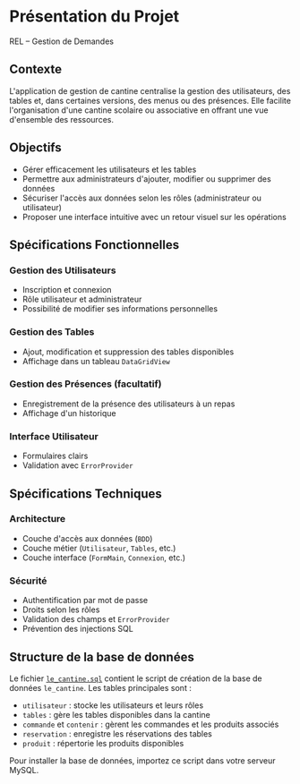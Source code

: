 # Présentation du Projet

REL – Gestion de Demandes

## Contexte
L'application de gestion de cantine centralise la gestion des utilisateurs, des tables et, dans certaines versions, des menus ou des présences. Elle facilite l'organisation d'une cantine scolaire ou associative en offrant une vue d'ensemble des ressources.

## Objectifs
- Gérer efficacement les utilisateurs et les tables
- Permettre aux administrateurs d'ajouter, modifier ou supprimer des données
- Sécuriser l'accès aux données selon les rôles (administrateur ou utilisateur)
- Proposer une interface intuitive avec un retour visuel sur les opérations

## Spécifications Fonctionnelles
### Gestion des Utilisateurs
- Inscription et connexion
- Rôle utilisateur et administrateur
- Possibilité de modifier ses informations personnelles

### Gestion des Tables
- Ajout, modification et suppression des tables disponibles
- Affichage dans un tableau `DataGridView`

### Gestion des Présences (facultatif)
- Enregistrement de la présence des utilisateurs à un repas
- Affichage d'un historique

### Interface Utilisateur
- Formulaires clairs
- Validation avec `ErrorProvider`

## Spécifications Techniques

### Architecture
- Couche d'accès aux données (`BDD`)
- Couche métier (`Utilisateur`, `Tables`, etc.)
- Couche interface (`FormMain`, `Connexion`, etc.)

### Sécurité
- Authentification par mot de passe
- Droits selon les rôles
- Validation des champs et `ErrorProvider`
- Prévention des injections SQL

## Structure de la base de données
Le fichier [`le_cantine.sql`](../le_cantine.sql) contient le script de création de la base de données `le_cantine`. Les tables principales sont :

- `utilisateur` : stocke les utilisateurs et leurs rôles
- `tables` : gère les tables disponibles dans la cantine
- `commande` et `contenir` : gèrent les commandes et les produits associés
- `reservation` : enregistre les réservations des tables
- `produit` : répertorie les produits disponibles

Pour installer la base de données, importez ce script dans votre serveur MySQL.
